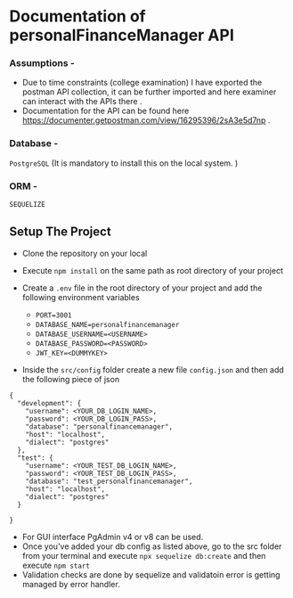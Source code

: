 
# Documentation of personalFinanceManager API

### Assumptions -
- Due to time constraints (college examination) I have exported the postman API collection, it can be further imported and here examiner can interact with the APIs there .
- Documentation for the API can be found here https://documenter.getpostman.com/view/16295396/2sA3e5d7np .
### Database - 
`PostgreSQL` (It is mandatory to install this on the local system. )
### ORM -
`SEQUELIZE`

## Setup The Project

- Clone the repository on your local
- Execute `npm install` on the same path as root directory of your project
- Create a `.env` file in the root directory of your project and add the following environment variables
  - `PORT=3001`
  - `DATABASE_NAME=personalfinancemanager`
  -  `DATABASE_USERNAME=<USERNAME>`
  - `DATABASE_PASSWORD=<PASSWORD>`
  - `JWT_KEY=<DUMMYKEY>`

- Inside the `src/config` folder create a new file `config.json` and then add the following piece of json

```
{
  "development": {
    "username": <YOUR_DB_LOGIN_NAME>,
    "password": <YOUR_DB_LOGIN_PASS>,
    "database": "personalfinancemanager",
    "host": "localhost",
    "dialect": "postgres"
  },
  "test": {
    "username": <YOUR_TEST_DB_LOGIN_NAME>,
    "password": <YOUR_TEST_DB_LOGIN_PASS>,
    "database": "test_personalfinancemanager",
    "host": "localhost",
    "dialect": "postgres"
  }
  
}
```

- For GUI interface PgAdmin v4 or v8 can be used.
- Once you've added your db config as listed above, go to the src folder from your terminal and execute `npx sequelize db:create` and then execute `npm start`
- Validation checks are done by sequelize and validatoin error is getting managed by error handler.


